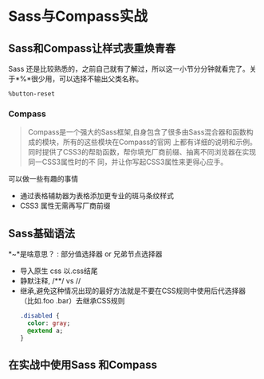 # Sass与Compass实战

## Sass和Compass让样式表重焕青春
Sass 还是比较熟悉的，之前自己就有了解过，所以这一小节分分钟就看完了。关于*%*很少用，可以选择不输出父类名称。
```
%button-reset
```
### Compass
> Compass是一个强大的Sass框架,自身包含了很多由Sass混合器和函数构成的模块，所有的这些模块在Compass的官网
上都有详细的说明和示例。同时提供了CSS3的帮助函数，帮你填充厂商前缀、抽离不同浏览器在实现同一CSS3属性时的不
同，并让你写起CSS3属性来更得心应手。  

可以做一些有趣的事情
* 通过表格辅助器为表格添加更专业的斑马条纹样式
* CSS3 属性无需再写厂商前缀


## Sass基础语法
*~*是啥意思？ : 部分值选择器 or 兄弟节点选择器    
* 导入原生 css 以.css结尾
* 静默注释, /**/ vs //
* 继承,避免这种情况出现的最好方法就是不要在CSS规则中使用后代选择器（比如.foo .bar）去继承CSS规则   
  ```sass
  .disabled {
    color: gray;
    @extend a;
  }
  ```

## 在实战中使用Sass 和Compass
